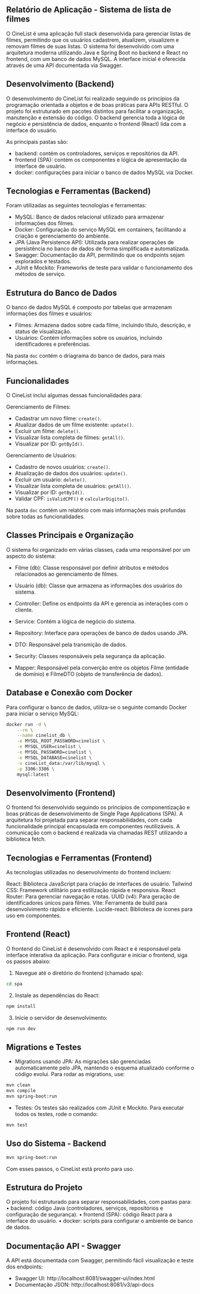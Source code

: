 ## Relatório de Aplicação - Sistema de lista de filmes

O CineList é uma aplicação full stack desenvolvida para gerenciar listas de filmes, permitindo que os usuários cadastrem, 
atualizem, visualizem e removam filmes de suas listas. O sistema foi desenvolvido com uma arquitetura moderna utilizando 
Java e Spring Boot no backend e React no frontend, com um banco de dados MySQL. A interface inicial é oferecida através 
de uma API documentada via Swagger.

## Desenvolvimento (Backend)

O desenvolvimento do CineList foi realizado seguindo os princípios da programação orientada a objetos e de boas práticas 
para APIs RESTful. O projeto foi estruturado em pacotes distintos para facilitar a organização, manutenção e extensão do código. 
O backend gerencia toda a lógica de negócio e persistência de dados, enquanto o frontend (React) lida com a interface do usuário. 

As principais pastas são:

- backend: contém os controladores, serviços e repositórios da API.
- frontend (SPA): contém os componentes e lógica de apresentação da interface de usuário.
- docker: configurações para iniciar o banco de dados MySQL via Docker.

## Tecnologias e Ferramentas (Backend)

Foram utilizadas as seguintes tecnologias e ferramentas:
- MySQL: Banco de dados relacional utilizado para armazenar informações dos filmes.
- Docker: Configuração do serviço MySQL em containers, facilitando a criação e gerenciamento do ambiente.
- JPA (Java Persistence API): Utilizada para realizar operações de persistência no banco de dados de forma simplificada e automatizada.
- Swagger: Documentação da API, permitindo que os endpoints sejam explorados e testados.
- JUnit e Mockito: Frameworks de teste para validar o funcionamento dos métodos de serviço.

## Estrutura do Banco de Dados

O banco de dados MySQL é composto por tabelas que armazenam informações dos filmes e usuários:
- Filmes: Armazena dados sobre cada filme, incluindo título, descrição, e status de visualização.
- Usuários: Contém informações sobre os usuários, incluindo identificadores e preferências.

Na pasta `doc` contém o driagrama do banco de dados, para mais informações.

## Funcionalidades

O CineList inclui algumas dessas funcionalidades para:

Gerenciamento de Filmes:
- Cadastrar um novo filme: `create()`.
- Atualizar dados de um filme existente: `update()`.
- Excluir um filme: `delete()`.
- Visualizar lista completa de filmes: `getAll()`.
- Visualizar por ID: `getById()`.

Gerenciamento de Usuários:
- Cadastro de novos usuários: `create()`.
- Atualização de dados dos usuários: `update()`.
- Excluir um usuário: `delete()`.
- Visualizar lista completa de usuários: `getAll()`.
- Visualizar por ID: `getById()`.
- Validar CPF: `isValidCPF()` e `calcularDigito()`.

Na pasta `doc` contém um relatório com mais informações mais profundas sobre todas as funcionalidades. 

## Classes Principais e Organização

O sistema foi organizado em várias classes, cada uma responsável por um aspecto do sistema:
- Filme (db): Classe responsável por definir atributos e métodos relacionados ao gerenciamento de filmes.
- Usuário (db): Classe que armazena as informações dos usuários do sistema.

- Controller: Define os endpoints da API e gerencia as interações com o cliente.
- Service: Contém a lógica de negócio do sistema.
- Repository: Interface para operações de banco de dados usando JPA.
- DTO: Responsável pela transmição de dados. 
- Security: Classes responsáveis pela segurança da aplicação.
- Mapper: Responsável pela converção entre os objetos Filme (entidade de domínio) e FilmeDTO (objeto de transferência de dados).

## Database e Conexão com Docker

Para configurar o banco de dados, utiliza-se o seguinte comando Docker para iniciar o serviço MySQL:

```sh
docker run -d \
    --rm \
    --name cinelist_db \
    -e MYSQL_ROOT_PASSWORD=cinelist \
    -e MYSQL_USER=cinelist \
    -e MYSQL_PASSWORD=cinelist \
    -e MYSQL_DATABASE=cinelist \
    -v cineList_data:/var/lib/mysql \
    -p 3306:3306 \
    mysql:latest
```
## Desenvolvimento (Frontend)
O frontend foi desenvolvido seguindo os princípios de componentização e boas práticas de desenvolvimento de Single Page Applications (SPA). A arquitetura foi projetada para separar responsabilidades, com cada funcionalidade principal encapsulada em componentes reutilizáveis. A comunicação com o backend é realizada via chamadas REST utilizando a biblioteca fetch.

## Tecnologias e Ferramentas (Frontend)
As tecnologias utilizadas no desenvolvimento do frontend incluem:

React: Biblioteca JavaScript para criação de interfaces de usuário.
Tailwind CSS: Framework utilitário para estilização rápida e responsiva.
React Router: Para gerenciar navegação e rotas.
UUID (v4): Para geração de identificadores únicos para filmes.
Vite: Ferramenta de build para desenvolvimento rápido e eficiente.
Lucide-react: Biblioteca de ícones para uso em componentes.

## Frontend (React)

O frontend do CineList é desenvolvido com React e é responsável pela interface interativa da aplicação. Para configurar e iniciar o frontend, siga os passos abaixo:
1.	Navegue até o diretório do frontend (chamado spa):

``` sh
cd spa
```

2.	Instale as dependências do React:

``` sh
npm install
```

3.	Inicie o servidor de desenvolvimento:

``` sh
npm run dev
```

## Migrations e Testes

- Migrations usando JPA: As migrações são gerenciadas automaticamente pelo JPA, mantendo o esquema atualizado 
conforme o código evolui. Para rodar as migrations, use:

```sh
mvn clean
mvn compile
mvn spring-boot:run
```

- Testes: Os testes são realizados com JUnit e Mockito. Para executar todos os testes, rode o comando:

```sh
mvn test        
```

## Uso do Sistema - Backend

```sh
mvn spring-boot:run
```
Com esses passos, o CineList está pronto para uso.

## Estrutura do Projeto

O projeto foi estruturado para separar responsabilidades, com pastas para:
•	backend: código Java (controladores, serviços, repositórios e configuração de segurança).
•	frontend (SPA): código React para a interface do usuário.
•	docker: scripts para configurar o ambiente de banco de dados.

## Documentação API - Swagger

A API está documentada com Swagger, permitindo fácil visualização e teste dos endpoints:
- Swagger UI: http://localhost:8081/swagger-ui/index.html
- Documentação JSON: http://localhost:8081/v3/api-docs
